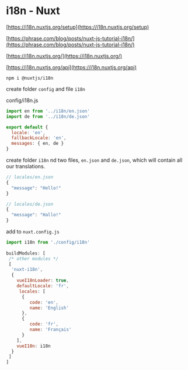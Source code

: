 # i18n - Nuxt

[https://i18n.nuxtjs.org/setup](https://i18n.nuxtjs.org/setup)

[https://phrase.com/blog/posts/nuxt-js-tutorial-i18n/](https://phrase.com/blog/posts/nuxt-js-tutorial-i18n/)

[https://i18n.nuxtjs.org/](https://i18n.nuxtjs.org/)

[https://i18n.nuxtjs.org/api](https://i18n.nuxtjs.org/api)

```
npm i @nuxtjs/i18n
```

create folder `config` and file `i18n`

config/i18n.js

```js
import en from '../i18n/en.json'
import de from '../i18n/de.json'

export default {
  locale: 'en',
  fallbackLocale: 'en',
  messages: { en, de }
}
```

create folder `i18n` nd two files, `en.json` and `de.json`, which will contain all our translations.

```js
// locales/en.json
{
  "message": "Hello!"
}
```

```js
// locales/de.json
{
  "message": "Hallo!"
}
```

add to `nuxt.config.js`

```js
import i18n from './config/i18n'
 
buildModules: [
 /* other modules */
 [
  'nuxt-i18n',
  {
    vueI18nLoader: true,
    defaultLocale: 'fr',
     locales: [
      {
         code: 'en',
         name: 'English'
      },
      {
         code: 'fr',
         name: 'Français'
      }
    ],
    vueI18n: i18n
  }
 ]
]
```

